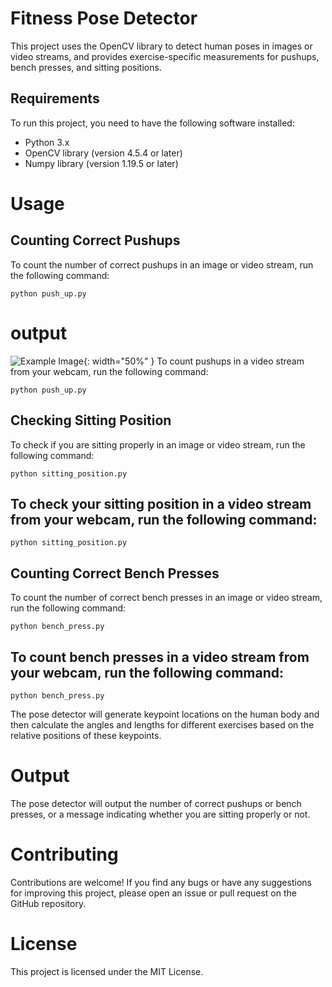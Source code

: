 # Fitness Pose Detector
This project uses the OpenCV library to detect human poses in images or video streams, and provides exercise-specific measurements for pushups, bench presses, and sitting positions.

## Requirements
To run this project, you need to have the following software installed:

- Python 3.x
- OpenCV library (version 4.5.4 or later)
- Numpy library (version 1.19.5 or later)

# Usage
## Counting Correct Pushups
To count the number of correct pushups in an image or video stream, run the following command:

``` python push_up.py ```
# output

![Example Image](push_up_output.png "This is an example image."){: width="50%" }
To count pushups in a video stream from your webcam, run the following command:

``` python push_up.py ```

## Checking Sitting Position
To check if you are sitting properly in an image or video stream, run the following command:

``` python sitting_position.py ```

## To check your sitting position in a video stream from your webcam, run the following command:

``` python sitting_position.py ```

## Counting Correct Bench Presses
To count the number of correct bench presses in an image or video stream, run the following command:

``` python bench_press.py ```

## To count bench presses in a video stream from your webcam, run the following command:

``` python bench_press.py ```

The pose detector will generate keypoint locations on the human body and then calculate the angles and lengths for different exercises based on the relative positions of these keypoints.

# Output
The pose detector will output the number of correct pushups or bench presses, or a message indicating whether you are sitting properly or not.

# Contributing
Contributions are welcome! If you find any bugs or have any suggestions for improving this project, please open an issue or pull request on the GitHub repository.

# License
This project is licensed under the MIT License.
